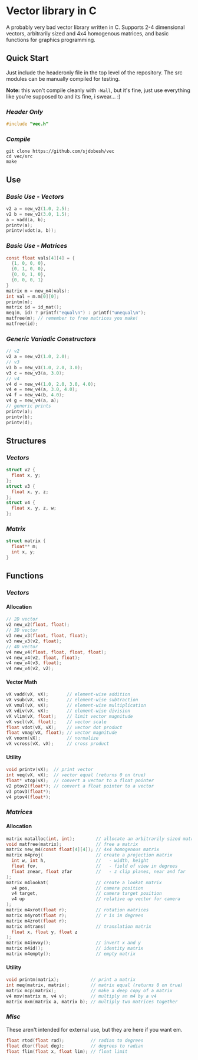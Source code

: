# **Vector library in C**
A probably very bad vector library written in C. Supports 2-4 dimensional vectors, arbitrarily sized and 4x4 homogenous matrices, and basic functions for graphics programming.

## Quick Start
Just include the headeronly file in the top level of the repository. The src modules can be manually compiled for testing.

**Note:** this won't compile cleanly with `-Wall`, but it's fine, just use everything like you're supposed to and its fine, i swear... :)

### _Header Only_
```c
#include "vec.h"
```

### _Compile_
```
git clone https://github.com/sjdobesh/vec
cd vec/src
make
```

## Use

### _Basic Use - Vectors_
```c
v2 a = new_v2(1.0, 2.5);
v2 b = new_v2(3.0, 1.5);
a = vadd(a, b);
printv(a);
printv(vdot(a, b));
```

### _Basic Use - Matrices_
```c
const float vals[4][4] = {
  {1, 0, 0, 0},
  {0, 1, 0, 0},
  {0, 0, 1, 0},
  {0, 0, 0, 1}
}
matrix m = new_m4(vals);
int val = m.m[0][0];
printm(m);
matrix id = id_mat();
meq(m, id) ? printf("equal\n") : printf("unequal\n");
matfree(m); // remember to free matrices you make!
matfree(id);
```

### _Generic Variadic Constructors_
```c
// v2
v2 a = new_v2(1.0, 2.0);
// v3
v3 b = new_v3(1.0, 2.0, 3.0);
v3 c = new_v3(a, 3.0);
// v4
v4 d = new_v4(1.0, 2.0, 3.0, 4.0);
v4 e = new_v4(a, 3.0, 4.0);
v4 f = new_v4(b, 4.0);
v4 g = new_v4(a, a);
// generic prints
printv(a);
printv(b);
printv(d);
```

## Structures
### _Vectors_
```c
struct v2 {
  float x, y;
};
struct v3 {
  float x, y, z;
};
struct v4 {
  float x, y, z, w;
};
```
### _Matrix_
```c
struct matrix {
  float** m;
  int x, y;
}
```

## Functions

### _Vectors_
#### Allocation
```c
// 2D vector
v2 new_v2(float, float);
// 3D vector
v3 new_v3(float, float, float);
v3 new_v3(v2, float);
// 4D vector
v4 new_v4(float, float, float, float);
v4 new_v4(v2, float, float);
v4 new_v4(v3, float);
v4 new_v4(v2, v2);
```
#### Vector Math
```c
vX vadd(vX, vX);       // element-wise addition
vX vsub(vX, vX);       // element-wise subtraction
vX vmul(vX, vX);       // element-wise multiplication
vX vdiv(vX, vX);       // element-wise division
vX vlim(vX, float);    // limit vector magnitude
vX vscl(vX, float);    // vector scale
float vdot(vX, vX);    // vector dot product
float vmag(vX, float); // vector magnitude
vX vnorm(vX);          // normalize
vX vcross(vX, vX);     // cross product
```
#### Utility
```c
void printv(vX);  // print vector
int veq(vX, vX);  // vector equal (returns 0 on true)
float* vtop(vX);  // convert a vector to a float pointer
v2 ptov2(float*); // convert a float pointer to a vector
v3 ptov3(float*);
v4 ptov4(float*);
```

### _Matrices_
#### Allocation
```c
matrix matalloc(int, int);        // allocate an arbitrarily sized matrix
void matfree(matrix);             // free a matrix
matrix new_m4(const float[4][4]); // 4x4 homogenous matrix
matrix m4proj(                    // create a projection matrix
  int w, int h,                   //   - width, height
  float fov,                      //   - field of view in degrees
  float znear, float zfar         //   - z clip planes, near and far
); 
matrix m4lookat(                  // create a lookat matrix
  v4 pos,                         // camera position
  v4 target,                      // camera target position
  v4 up                           // relative up vector for camera
);
matrix m4xrot(float r);           // rotation matrices
matrix m4yrot(float r);           // r is in degrees
matrix m4zrot(float r);        
matrix m4trans(                   // translation matrix
  float x, float y, float z    
);                             
matrix m4invxy();                 // invert x and y
matrix m4id();                    // identity matrix
matrix m4empty();                 // empty matrix
```
#### Utility
```c
void printm(matrix);            // print a matrix
int meq(matrix, matrix);        // matrix equal (returns 0 on true)
matrix mcp(matrix);             // make a deep copy of a matrix
v4 mxv(matrix m, v4 v);         // multiply an m4 by a v4
matrix mxm(matrix a, matrix b); // multiply two matrices together
```

### _Misc_
These aren't intended for external use, but they are here if you want em.
```c
float rtod(float rad);          // radian to degrees
float dtor(float deg);          // degrees to radian
float flim(float x, float lim); // float limit
```
